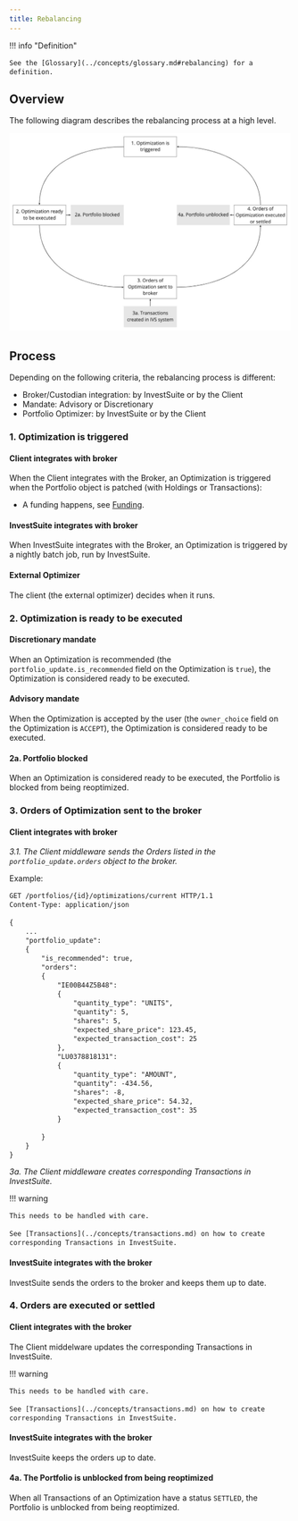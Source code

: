 ```yaml
---
title: Rebalancing
---
```


!!! info "Definition"

    See the [Glossary](../concepts/glossary.md#rebalancing) for a definition.

## Overview

The following diagram describes the rebalancing process at a high level.

![](rebalancing.jpg)

<!-- Source: https://miro.com/app/board/uXjVOX6Q5tA=/?moveToWidget=3458764520791874643&cot=14 -->

## Process

Depending on the following criteria, the rebalancing process is different:

- Broker/Custodian integration: by InvestSuite or by the Client
- Mandate: Advisory or Discretionary
- Portfolio Optimizer: by InvestSuite or by the Client

<!-- | Broker/Custodian Integration | Mandate | Optimizer | Process Flow |
|---|---|---|---|
| Client | Discretionary | InvestSuite | (1) |
| Client | Discretionary | Client | (2) |
| Client | Advisory | InvestSuite | (3) |
| Client | Advisory | Client | (4) |
| InvestSuite | Discretionary | InvestSuite | (5) |
| InvestSuite | Discretionary | Client | (6) |
| InvestSuite | Advisory | InvestSuite | (7) |
| InvestSuite | Advisory | Client | (8) |

!!! info "Detailed process flow"

    Talk to your sales representative for a detailed process flow.

    Refer to https://investsuite.atlassian.net/wiki/spaces/PM/pages/2647752766/Rebalancing+in+Robo+Investor -->

### 1. Optimization is triggered

#### Client integrates with broker

When the Client integrates with the Broker, an Optimization is triggered when the Portfolio object is patched (with Holdings or Transactions):

- A funding happens, see [Funding](../scenarios/cash_movements.md#broker-integration-by-the-client).
<!-- - TODO what else? -->

#### InvestSuite integrates with broker

When InvestSuite integrates with the Broker, an Optimization is triggered by a nightly batch job, run by InvestSuite.

#### External Optimizer

The client (the external optimizer) decides when it runs.

### 2. Optimization is ready to be executed

#### Discretionary mandate

When an Optimization is recommended (the `portfolio_update.is_recommended` field on the Optimization is `true`), the Optimization is considered ready to be executed.

<!-- TODO quid owner_choice and status? -->

#### Advisory mandate

When the Optimization is accepted by the user (the `owner_choice` field on the Optimization is `ACCEPT`), the Optimization is considered ready to be executed.

#### 2a. Portfolio blocked

When an Optimization is considered ready to be executed, the Portfolio is blocked from being reoptimized.

<!-- Quid discretionary, if i reject? -->

### 3. Orders of Optimization sent to the broker

<!-- TODO what is the trigger here? an event? or a batch job? or a query? what criteria -->

#### Client integrates with broker

*3.1. The Client middleware sends the Orders listed in the `portfolio_update.orders` object to the broker.*

Example:

```HTTP
GET /portfolios/{id}/optimizations/current HTTP/1.1
Content-Type: application/json

{
    ...
    "portfolio_update":
    {
        "is_recommended": true,
        "orders": 
        {
            "IE00B44Z5B48": 
            {
                "quantity_type": "UNITS",
                "quantity": 5,
                "shares": 5,
                "expected_share_price": 123.45,
                "expected_transaction_cost": 25
            },
            "LU0378818131": 
            {
                "quantity_type": "AMOUNT",
                "quantity": -434.56,
                "shares": -8,
                "expected_share_price": 54.32,
                "expected_transaction_cost": 35
            }
        
        }
    }
}
```

*3a. The Client middleware creates corresponding Transactions in InvestSuite.*

!!! warning

    This needs to be handled with care.

    See [Transactions](../concepts/transactions.md) on how to create corresponding Transactions in InvestSuite.

#### InvestSuite integrates with the broker

InvestSuite sends the orders to the broker and keeps them up to date.

### 4. Orders are executed or settled

#### Client integrates with the broker

The Client middelware updates the corresponding Transactions in InvestSuite.

!!! warning

    This needs to be handled with care.

    See [Transactions](../concepts/transactions.md) on how to create corresponding Transactions in InvestSuite.

#### InvestSuite integrates with the broker

InvestSuite keeps the orders up to date.
#### 4a. The Portfolio is unblocked from being reoptimized

When all Transactions of an Optimization have a status `SETTLED`, the Portfolio is unblocked from being reoptimized.
